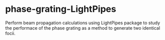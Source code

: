 # phase-grating-LightPipes

Perform beam propagation calculations using LightPipes package to study the performace of the phase grating as a method to generate two identical focii.


